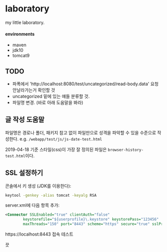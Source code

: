 # laboratory

my little laboratory.

#### environments

- maven
- jdk10
- tomcat9

## TODO

- 파폭에서 'http://localhost:8080/test/uncategorized/read-body.data' 요청 안날라가는거 확인할 것
- uncategorized 밑에 있는 얘들 분류할 것.
- 파일명 변경. (바로 아래 도움말을 봐라)

## 글 작성 도움말

파일명은 경로나 폴더, 패키지 참고 없이 파일만으로 성격을 파악할 수 있을 수준으로 작성한다. e.g. `/webapp/test/js/js-date-test.html`

2019-04-18 기준 스타일(css)이 가장 잘 정의된 파일은 `browser-history-test.html`이다.

## SSL 설정하기

콘솔에서 키 생성 (JDK를 이용한다):

```bash
keytool -genkey -alias tomcat -keyalg RSA
```

server.xml에 다음 항목 추가:

```xml
<Connector SSLEnabled="true" clientAuth="false"
		keystorefile="${userprofile}\.keystore" keystorePass="123456"
		maxThreads="150" port="8443" scheme="https" secure="true" sslProtocol="TLS" />
```

https://localhost:8443 접속 테스트

끗